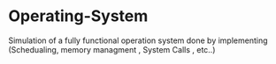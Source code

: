 # Operating-System
Simulation of a fully functional operation system done by implementing (Schedualing, memory managment , System Calls , etc..)

